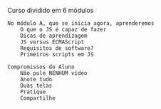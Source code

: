 Curso dividido em 6 módulos

    No módulo A, que se inicia agora, aprenderemos
        O que o JS é capaz de fazer
        Dicas de aprendizagem
        JS versus ECMAScript
        Requisitos de software?
        Primeiros scripts em JS
    
    Compromissos do Aluno
        Não pule NENHUM vídeo
        Anote tudo
        Duas telas
        Pratique
        Compartilhe